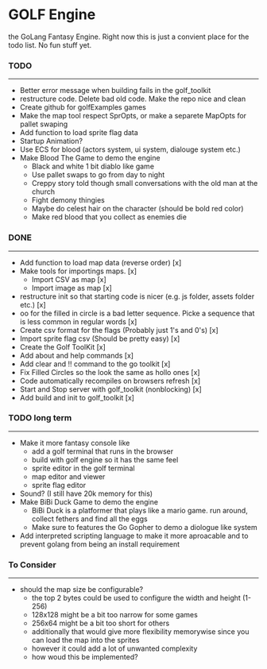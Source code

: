 # GOLF Engine
the GoLang Fantasy Engine. Right now this is just a convient place for the todo list. No fun stuff yet.

### TODO
---
* Better error message when building fails in the golf_toolkit
* restructure code. Delete bad old code. Make the repo nice and clean
* Create github for golfExamples games
* Make the map tool respect SprOpts, or make a separete MapOpts for pallet swaping
* Add function to load sprite flag data
* Startup Animation?
* Use ECS for blood (actors system, ui system, dialouge system etc.)
* Make Blood The Game to demo the engine
  * Black and white 1 bit diablo like game
  * Use pallet swaps to go from day to night
  * Creppy story told though small conversations with the old man at the church
  * Fight demony thingies
  * Maybe do celest hair on the character (should be bold red color)
  * Make red blood that you collect as enemies die

### DONE
---
* Add function to load map data (reverse order) [x]
* Make tools for importings maps. [x]
  * Import CSV as map [x]
  * Import image as map [x]
* restructure init so that starting code is nicer (e.g. js folder, assets folder etc.) [x]
* oo for the filled in circle is a bad letter sequence. Picke a sequence that is less common in regular words [x]
* Create csv format for the flags (Probably just 1's and 0's) [x]
* Import sprite flag csv (Should be pretty easy) [x]
* Create the Golf ToolKit [x]
* Add about and help commands [x]
* Add clear and !! command to the go toolkit [x]
* Fix Filled Circles so the look the same as hollo ones [x]
* Code automatically recompiles on browsers refresh [x]
* Start and Stop server with golf_toolkit (nonblocking) [x]
* Add build and init to golf_toolkit [x]

### TODO long term
---
* Make it more fantasy console like
  * add a golf terminal that runs in the browser
  * build with golf engine so it has the same feel
  * sprite editor in the golf terminal
  * map editor and viewer
  * sprite flag editor 
* Sound? (I still have 20k memory for this)
* Make BiBi Duck Game to demo the engine
  * BiBi Duck is a platformer that plays like a mario game. run around, collect fethers and find all the eggs
  * Make sure to features the Go Gopher to demo a diologue like system
* Add interpreted scripting language to make it more aproacable and to prevent golang from being an install requirement

### To Consider
---
* should the map size be configurable?
  * the top 2 bytes could be used to configure the width and height (1-256)
  * 128x128 might be a bit too narrow for some games
  * 256x64 might be a bit too short for others
  * additionally that would give more flexibility memorywise since you can load the map into the sprites
  * however it could add a lot of unwanted complexity
  * how woud this be implemented?